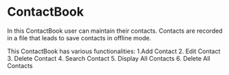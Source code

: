 # ContactBook
In this ContactBook user can maintain their contacts. Contacts are recorded in a file that leads to save contacts in offline mode.

This ContactBook has various functionalities: 
1.Add Contact
2. Edit Contact
3. Delete Contact
4. Search Contact
5. Display All Contacts
6. Delete All Contacts

